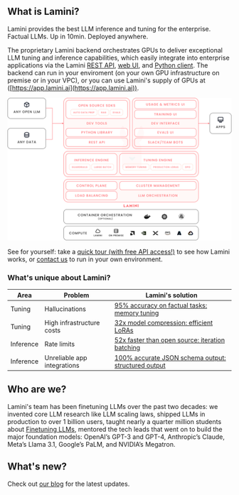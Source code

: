 ## What is Lamini?

Lamini provides the best LLM inference and tuning for the enterprise. Factual LLMs. Up in 10min. Deployed anywhere.

The proprietary Lamini backend orchestrates GPUs to deliver exceptional LLM tuning and inference capabilities, which easily integrate into enterprise applications via the Lamini [REST API](rest_api/completions.md), [web UI](inference/playground.md), and [Python client](lamini_python_class/lamini.md). The backend can run in your enviroment (on your own GPU infrastructure on premise or in your VPC), or you can use Lamini's supply of GPUs at ([https://app.lamini.ai](https://app.lamini.ai)).

![Lamini overview](assets/lamini-overview.png)

See for yourself: take a [quick tour (with free API access!)](inference/quick_start.md) to see how Lamini works, or [contact us](https://www.lamini.ai/contact) to run in your own environment.

### What's unique about Lamini?

| Area | Problem | Lamini's solution |
|-|-|-|
| Tuning | Hallucinations | [95% accuracy on factual tasks: memory tuning](tuning/memory_tuning.md) |
| Tuning | High infrastructure costs | [32x model compression: efficient LoRAs](tuning/quick_start.md) |
| Inference | Rate limits | [52x faster than open source: iteration batching](https://www.usenix.org/conference/osdi22/presentation/yu) |
| Inference | Unreliable app integrations | [100% accurate JSON schema output: structured output](inference/json_output.md)|

## Who are we?

Lamini's team has been finetuning LLMs over the past two decades: we invented core LLM research like LLM scaling laws, shipped LLMs in production to over 1 billion users, taught nearly a quarter million students about [Finetuning LLMs](https://www.deeplearning.ai/short-courses/finetuning-large-language-models/), mentored the tech leads that went on to build the major foundation models: OpenAI’s GPT-3 and GPT-4, Anthropic’s Claude, Meta’s Llama 3.1, Google’s PaLM, and NVIDIA’s Megatron.

## What's new?

Check out [our blog](https://www.lamini.ai/blog) for the latest updates.

<br><br>
